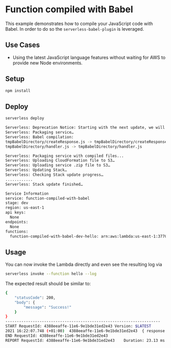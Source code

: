 <!--
title: 'AWS Function compiled with Babel example in NodeJS'
description: 'This example demonstrates how to compile your JavaScript code with Babel. In order to do so the ''serverless-babel-plugin'' is leveraged.'
layout: Doc
framework: v1
platform: AWS
language: nodeJS
authorLink: 'https://github.com/rupakg'
authorName: 'Rupak Ganguly'
authorAvatar: 'https://avatars0.githubusercontent.com/u/8188?v=4&s=140'
-->
# Function compiled with Babel

This example demonstrates how to compile your JavaScript code with Babel. In order to do so the `serverless-babel-plugin` is leveraged.

## Use Cases

- Using the latest JavaScript language features without waiting for AWS to provide new Node environments.

## Setup

```bash
npm install
```

## Deploy

```bash
serverless deploy
```

```bash
Serverless: Deprecation Notice: Starting with the next update, we will drop support for Lambda to implicitly create LogGroups. Please remove your log groups and set "provider.cfLogs: true", for CloudFormation to explicitly create them for you.
Serverless: Packaging service…
Serverless: Babel compilation:
tmpBabelDirectory/createResponse.js -> tmpBabelDirectory/createResponse.js
tmpBabelDirectory/handler.js -> tmpBabelDirectory/handler.js

Serverless: Packaging service with compiled files...
Serverless: Uploading CloudFormation file to S3…
Serverless: Uploading service .zip file to S3…
Serverless: Updating Stack…
Serverless: Checking Stack update progress…
............
Serverless: Stack update finished…

Service Information
service: function-compiled-with-babel
stage: dev
region: us-east-1
api keys:
  None
endpoints:
  None
functions:
  function-compiled-with-babel-dev-hello: arn:aws:lambda:us-east-1:377024778620:function:function-compiled-with-babel-dev-hello
```

## Usage

You can now invoke the Lambda directly and even see the resulting log via

```bash
serverless invoke --function hello --log
```

The expected result should be similar to:

```bash
{
    "statusCode": 200,
    "body": {
        "message": "Success!"
    }
}
--------------------------------------------------------------------
START RequestId: 4388eeaffe-11e6-9e1bde31ed2e43 Version: $LATEST
2021 16:22:07.748 (+01:00)	4388eeaffe-11e6-9e1bde31ed2e43	{ response: { statusCode: 200, body: { message: 'Success!' } } }
END RequestId: 4388eeaffe-11e6-9e1bde31ed2e43
REPORT RequestId: 4388eeaffe-11e6-9e1bde31ed2e43	Duration: 23.13 ms	Billed Duration: 100 ms 	Memory Size: 1024 MB	Max Memory Used: 17 MB
```
